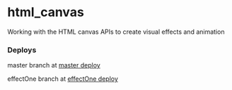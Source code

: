 # html_canvas

Working with the HTML canvas APIs to create visual effects and animation

### Deploys

master branch at [master deploy]('https://canvaseffect.netlify.app/')

effectOne branch at [effectOne deploy]('https://canvaseffect-two.netlify.app/')
